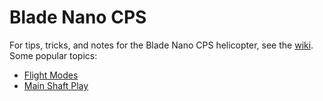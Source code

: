 # Blade Nano CPS

For tips, tricks, and notes for the Blade Nano CPS helicopter, see the [wiki](../../wiki).  Some popular topics:

* [Flight Modes](../../wiki/Flight-Modes)
* [Main Shaft Play](../../wiki/Main-Shaft-Play)
